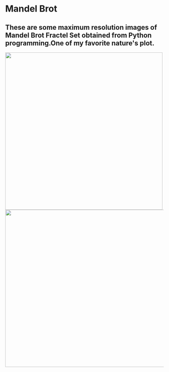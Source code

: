 # Mandel Brot

## These are some maximum resolution images of Mandel Brot Fractel Set obtained from Python programming.One of my favorite nature's plot.

<img height='500px' width='500px' src='https://user-images.githubusercontent.com/46626425/61553131-57a87a00-aa77-11e9-8108-3da4a71bd081.png'>

<img height='500px' width='700px' src='https://user-images.githubusercontent.com/46626425/61553632-752a1380-aa78-11e9-9248-10c7edda6132.png'>
